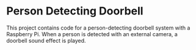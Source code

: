 # Person Detecting Doorbell
This project contains code for a person-detecting doorbell system with a Raspberry Pi. When a person is detected with an external camera, a doorbell sound effect is played.
